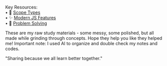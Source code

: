 Key Resources:  
• 📝 [Scope Types](https://github.com/hshamsadd/HackYourFtutre-Notes/blob/main/Week-3/1-Scope/1-%20Types%20of%20Scopes%20in%20JS.md)                                              
• ✨ [Modern JS Features](https://github.com/hshamsadd/HackYourFtutre-Notes/blob/main/Week-3/2-Modern-JS/1-%20A%20Beginner's%20Guide%20to%20Modern%20JavaScript%20Features.md)  
• 🧩 [Problem Solving](https://github.com/hshamsadd/HackYourFtutre-Notes/blob/main/Week-3/3-%20Problem%20Solving/1-%20Problem%20Solving.md)

These are my raw study materials - some messy, some polished, but all made while grinding through concepts. Hope they help you like they helped me!
Important note: I used AI to organize and double check my notes and codes.

"Sharing because we all learn better together."
